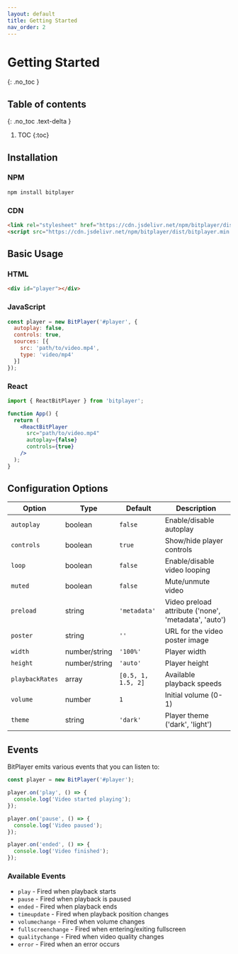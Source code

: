 ```yaml
---
layout: default
title: Getting Started
nav_order: 2
---
```


# Getting Started
{: .no_toc }

## Table of contents
{: .no_toc .text-delta }

1. TOC
{:toc}

## Installation

### NPM
```bash
npm install bitplayer
```

### CDN
```html
<link rel="stylesheet" href="https://cdn.jsdelivr.net/npm/bitplayer/dist/bitplayer.css">
<script src="https://cdn.jsdelivr.net/npm/bitplayer/dist/bitplayer.min.js"></script>
```

## Basic Usage

### HTML
```html
<div id="player"></div>
```

### JavaScript
```javascript
const player = new BitPlayer('#player', {
  autoplay: false,
  controls: true,
  sources: [{
    src: 'path/to/video.mp4',
    type: 'video/mp4'
  }]
});
```

### React
```jsx
import { ReactBitPlayer } from 'bitplayer';

function App() {
  return (
    <ReactBitPlayer
      src="path/to/video.mp4"
      autoplay={false}
      controls={true}
    />
  );
}
```

## Configuration Options

| Option | Type | Default | Description |
|--------|------|---------|-------------|
| `autoplay` | boolean | `false` | Enable/disable autoplay |
| `controls` | boolean | `true` | Show/hide player controls |
| `loop` | boolean | `false` | Enable/disable video looping |
| `muted` | boolean | `false` | Mute/unmute video |
| `preload` | string | `'metadata'` | Video preload attribute ('none', 'metadata', 'auto') |
| `poster` | string | `''` | URL for the video poster image |
| `width` | number/string | `'100%'` | Player width |
| `height` | number/string | `'auto'` | Player height |
| `playbackRates` | array | `[0.5, 1, 1.5, 2]` | Available playback speeds |
| `volume` | number | `1` | Initial volume (0-1) |
| `theme` | string | `'dark'` | Player theme ('dark', 'light') |

## Events

BitPlayer emits various events that you can listen to:

```javascript
const player = new BitPlayer('#player');

player.on('play', () => {
  console.log('Video started playing');
});

player.on('pause', () => {
  console.log('Video paused');
});

player.on('ended', () => {
  console.log('Video finished');
});
```

### Available Events

- `play` - Fired when playback starts
- `pause` - Fired when playback is paused
- `ended` - Fired when playback ends
- `timeupdate` - Fired when playback position changes
- `volumechange` - Fired when volume changes
- `fullscreenchange` - Fired when entering/exiting fullscreen
- `qualitychange` - Fired when video quality changes
- `error` - Fired when an error occurs
